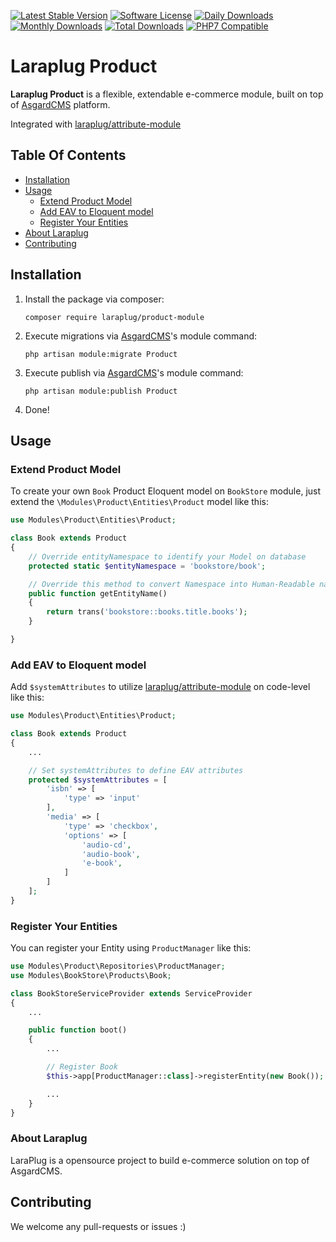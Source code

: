[![Latest Stable Version](https://poser.pugx.org/laraplug/product-module/v/stable.svg?format=flat-square)](https://github.com/laraplug/product-module/releases)
[![Software License](https://poser.pugx.org/laraplug/product-module/license.svg?format=flat-square)](LICENSE)
[![Daily Downloads](https://poser.pugx.org/laraplug/product-module/d/daily.svg?format=flat-square)](https://packagist.org/packages/laraplug/product-module)
[![Monthly Downloads](https://poser.pugx.org/laraplug/product-module/d/monthly.svg?format=flat-square)](https://packagist.org/packages/laraplug/product-module)
[![Total Downloads](https://poser.pugx.org/laraplug/product-module/d/total.svg?format=flat-square)](https://packagist.org/packages/laraplug/product-module)
[![PHP7 Compatible](https://img.shields.io/badge/php-7-green.svg?style=flat-square)](https://packagist.org/packages/laraplug/product-module)

# Laraplug Product

**Laraplug Product** is a flexible, extendable e-commerce module, built on top of [AsgardCMS](https://github.com/AsgardCms/Platform) platform.

Integrated with [laraplug/attribute-module](https://github.com/laraplug/attribute-module)

## Table Of Contents

- [Installation](#installation)
- [Usage](#usage)
    - [Extend Product Model](#extend-product-model)
    - [Add EAV to Eloquent model](#add-eav-to-eloquent-model)
    - [Register Your Entities](#register-your-entities)
- [About Laraplug](#about-laraplug)
- [Contributing](#contributing)

## Installation

1. Install the package via composer:
    ```shell
    composer require laraplug/product-module
    ```

2. Execute migrations via [AsgardCMS](https://github.com/AsgardCms/Platform)'s module command:
    ```shell
    php artisan module:migrate Product
    ```

3. Execute publish via [AsgardCMS](https://github.com/AsgardCms/Platform)'s module command:
    ```shell
    php artisan module:publish Product
    ```

4. Done!


## Usage

### Extend Product Model

To create your own `Book` Product Eloquent model on `BookStore` module, just extend the `\Modules\Product\Entities\Product` model like this:

```php
use Modules\Product\Entities\Product;

class Book extends Product
{
    // Override entityNamespace to identify your Model on database
    protected static $entityNamespace = 'bookstore/book';

    // Override this method to convert Namespace into Human-Readable name
    public function getEntityName()
    {
        return trans('bookstore::books.title.books');
    }

}
```

### Add EAV to Eloquent model

Add `$systemAttributes` to utilize [laraplug/attribute-module](https://github.com/laraplug/attribute-module) on code-level like this:

```php
use Modules\Product\Entities\Product;

class Book extends Product
{
    ...

    // Set systemAttributes to define EAV attributes
    protected $systemAttributes = [
        'isbn' => [
            'type' => 'input'
        ],
        'media' => [
            'type' => 'checkbox',
            'options' => [
                'audio-cd',
                'audio-book',
                'e-book',
            ]
        ]
    ];
}
```

### Register Your Entities

You can register your Entity using `ProductManager` like this:

```php
use Modules\Product\Repositories\ProductManager;
use Modules\BookStore\Products\Book;

class BookStoreServiceProvider extends ServiceProvider
{
    ...

    public function boot()
    {
        ...

        // Register Book
        $this->app[ProductManager::class]->registerEntity(new Book());

        ...
    }
}
```

### About Laraplug

LaraPlug is a opensource project to build e-commerce solution on top of AsgardCMS.


## Contributing

We welcome any pull-requests or issues :)
